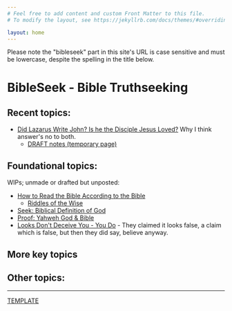 ```yaml
---
# Feel free to add content and custom Front Matter to this file.
# To modify the layout, see https://jekyllrb.com/docs/themes/#overriding-theme-defaults

layout: home
---
```


<head><link rel="stylesheet" href="style.css"></head>

Please note the "bibleseek" part in this site's URL is case sensitive and must be lowercase, despite the spelling in the title below.

# BibleSeek - Bible Truthseeking

## Recent topics:

- [Did Lazarus Write John? Is he the Disciple Jesus Loved?](DidLazarusWriteJohn.md) Why I think answer's no to both.
  - [DRAFT notes (temporary page)](Laz_v_John.md)

## Foundational topics:

WIPs; unmade or drafted but unposted:
- [How to Read the Bible According to the Bible](HowToRead.md)
  - [Riddles of the Wise](RiddlesWise.md)
- [Seek: Biblical Definition of God](BibleDefinesGod.md)
- [Proof: Yahweh God & Bible](ProofOfYahweh.md)
- [Looks Don't Deceive You - You Do](LooksDontDeceive.md) - They claimed it looks false, a claim which is false, but then they did say, believe anyway.

## More key topics



## Other topics:



---
[TEMPLATE](!PageTemplate.md) 

